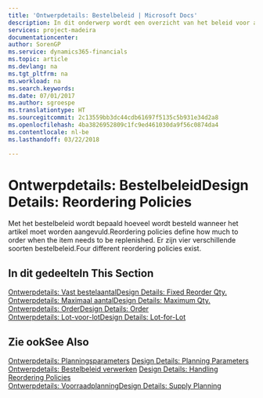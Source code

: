 ```yaml
---
title: 'Ontwerpdetails: Bestelbeleid | Microsoft Docs'
description: In dit onderwerp wordt een overzicht van het beleid voor artikelaanvulling gegeven.
services: project-madeira
documentationcenter: 
author: SorenGP
ms.service: dynamics365-financials
ms.topic: article
ms.devlang: na
ms.tgt_pltfrm: na
ms.workload: na
ms.search.keywords: 
ms.date: 07/01/2017
ms.author: sgroespe
ms.translationtype: HT
ms.sourcegitcommit: 2c13559bb3dc44cdb61697f5135c5b931e34d2a8
ms.openlocfilehash: 4ba3826952809c1fc9ed461030da9f56c0874da4
ms.contentlocale: nl-be
ms.lasthandoff: 03/22/2018

---
```

# <a name="design-details-reordering-policies"></a><span data-ttu-id="f0bb4-103">Ontwerpdetails: Bestelbeleid</span><span class="sxs-lookup"><span data-stu-id="f0bb4-103">Design Details: Reordering Policies</span></span>
<span data-ttu-id="f0bb4-104">Met het bestelbeleid wordt bepaald hoeveel wordt besteld wanneer het artikel moet worden aangevuld.</span><span class="sxs-lookup"><span data-stu-id="f0bb4-104">Reordering policies define how much to order when the item needs to be replenished.</span></span> <span data-ttu-id="f0bb4-105">Er zijn vier verschillende soorten bestelbeleid.</span><span class="sxs-lookup"><span data-stu-id="f0bb4-105">Four different reordering policies exist.</span></span>  

## <a name="in-this-section"></a><span data-ttu-id="f0bb4-106">In dit gedeelte</span><span class="sxs-lookup"><span data-stu-id="f0bb4-106">In This Section</span></span>  
[<span data-ttu-id="f0bb4-107">Ontwerpdetails: Vast bestelaantal</span><span class="sxs-lookup"><span data-stu-id="f0bb4-107">Design Details: Fixed Reorder Qty.</span></span>](design-details-fixed-reorder-qty.md)  
[<span data-ttu-id="f0bb4-108">Ontwerpdetails: Maximaal aantal</span><span class="sxs-lookup"><span data-stu-id="f0bb4-108">Design Details: Maximum Qty.</span></span>](design-details-maximum-qty.md)  
[<span data-ttu-id="f0bb4-109">Ontwerpdetails: Order</span><span class="sxs-lookup"><span data-stu-id="f0bb4-109">Design Details: Order</span></span>](design-details-order.md)  
[<span data-ttu-id="f0bb4-110">Ontwerpdetails: Lot-voor-lot</span><span class="sxs-lookup"><span data-stu-id="f0bb4-110">Design Details: Lot-for-Lot</span></span>](design-details-lot-for-lot.md)  

## <a name="see-also"></a><span data-ttu-id="f0bb4-111">Zie ook</span><span class="sxs-lookup"><span data-stu-id="f0bb4-111">See Also</span></span>  
<span data-ttu-id="f0bb4-112">[Ontwerpdetails: Planningsparameters](design-details-planning-parameters.md) </span><span class="sxs-lookup"><span data-stu-id="f0bb4-112">[Design Details: Planning Parameters](design-details-planning-parameters.md) </span></span>  
<span data-ttu-id="f0bb4-113">[Ontwerpdetails: Bestelbeleid verwerken](design-details-handling-reordering-policies.md) </span><span class="sxs-lookup"><span data-stu-id="f0bb4-113">[Design Details: Handling Reordering Policies](design-details-handling-reordering-policies.md) </span></span>  
[<span data-ttu-id="f0bb4-114">Ontwerpdetails: Voorraadplanning</span><span class="sxs-lookup"><span data-stu-id="f0bb4-114">Design Details: Supply Planning</span></span>](design-details-supply-planning.md)

